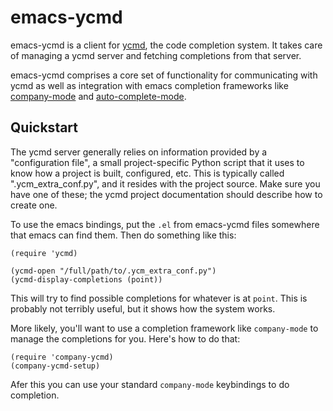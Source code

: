 emacs-ycmd
==========

emacs-ycmd is a client for [ycmd](https://github.com/Valloric/ycmd),
the code completion system. It takes care of managing a ycmd server
and fetching completions from that server.

emacs-ycmd comprises a core set of functionality for communicating
with ycmd as well as integration with emacs completion frameworks like
[company-mode](http://company-mode.github.io/) and
[auto-complete-mode](http://auto-complete.org/).

Quickstart
----------

The ycmd server generally relies on information provided by a
"configuration file", a small project-specific Python script that it
uses to know how a project is built, configured, etc. This is
typically called ".ycm_extra_conf.py", and it resides with the project
source. Make sure you have one of these; the ycmd project
documentation should describe how to create one.

To use the emacs bindings, put the `.el` from emacs-ycmd files
somewhere that emacs can find them. Then do something like this:

```emacs
(require 'ycmd)

(ycmd-open "/full/path/to/.ycm_extra_conf.py")
(ycmd-display-completions (point))
```

This will try to find possible completions for whatever is at
`point`. This is probably not terribly useful, but it shows how the
system works.

More likely, you'll want to use a completion framework like
`company-mode` to manage the completions for you. Here's how to do
that:

```emacs
(require 'company-ycmd)
(company-ycmd-setup)
```

Afer this you can use your standard `company-mode` keybindings to do completion.
